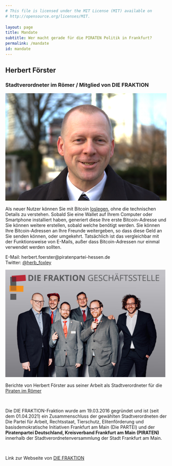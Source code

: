 ```yaml
---
# This file is licensed under the MIT License (MIT) available on
# http://opensource.org/licenses/MIT.

layout: page
title: Mandate
subtitle: Wer macht gerade für die PIRATEN Politik in Frankfurt?
permalink: /mandate
id: mandate
---
```

<div class="container">
  <div class="two-column-layout">
    <h2 class="section-title" id="basics">Herbert Förster</h2>
    <h3>Stadtverordneter im Römer / Mitglied von DIE FRAKTION</h3>
    <div class="row two-column-row">
      <div>
        <img class="column-img" src="/img/Herbert_Foerster.png?{{site.time | date: '%s'}}" alt="Herbert Förster">
      </div>
      <div class="column-text">
        <p>Als neuer Nutzer können Sie mit Bitcoin <a href=\"#getting-started#\">loslegen</a>, ohne die technischen Details zu verstehen. Sobald Sie eine Wallet auf Ihrem Computer oder Smartphone installiert haben, generiert diese Ihre erste Bitcoin-Adresse und Sie können weitere erstellen, sobald welche benötigt werden. Sie können Ihre Bitcoin-Adressen an Ihre Freunde weitergeben, so dass diese Geld an Sie senden können, oder umgekehrt. Tatsächlich ist das vergleichbar mit der Funktionsweise von E-Mails, außer dass Bitcoin-Adressen nur einmal verwendet werden sollten.</p>
        <p>E-Mail: herbert.foerster@piratenpartei-hessen.de<br />Twitter: <a href="https://twitter.com/Herb_Foxley">@herb_foxley</a></p>
      </div>
    </div>
    <div class="row two-column-row">
      <div>
        <img class="column-img" src="/img/DIE_FRAKTION.jpeg?{{site.time | date: '%s'}}" alt="DIE FRAKTION" width="500">
      </div>
      <div class="column-text">
        <p>Berichte von Herbert Förster aus seiner Arbeit als Stadtverordneter für die <a href="http://www.piraten-im-roemer.de/">Piraten im Römer</a></p>
        <br>
        <p>Die DIE FRAKTION-Fraktion wurde am 19.03.2016 gegründet und ist (seit dem 01.04.2021) ein Zusammenschluss der gewählten Stadtverordneten der Die Partei für Arbeit, Rechtsstaat, Tierschutz, Elitenförderung und basisdemokratische Initiativen Frankfurt am Main (Die PARTEI) und der <strong>Piratenpartei Deutschland, Kreisverband Frankfurt am Main (PIRATEN) </strong>innerhalb der Stadtverordnetenversammlung der Stadt Frankfurt am Main.</p>
        <br>
        <p>Link zur Webseite von <a href="https://www.die-fraktion.net/">DIE FRAKTION</a></p>
        <br> 
      </div>
    </div>
    

  <!--     <div class="row two-column-row">
      <div>
        <img class="column-img" src="/img/icons/blockchain.svg?{{site.time | date: '%s'}}" alt="icon">
      </div>
      <div class="column-text">
        <h2 class="section-title" id="balances">Kontostände<span class=\"titlelight\"> - Blockchain</span></h2>
        <p>Die Blockchain ist ein <b>gemeinsam genutztes öffentliches Buchungssystem</b>, auf dem das gesamte Bitcoin-Netzwerk basiert. Alle bestätigten Transaktionen werden in der Blockchain gespeichert. Auf diese Art können Bitcoin-Wallets den Kontostand berechnen und neue Transaktionen können nur ausgeführt werden, wenn die Bitcoins dem Sender tatsächlich gehören. Die Integrität und die chronologische Reihenfolge der Blockchain werden durch <a href=\"#vocabulary##[vocabulary.cryptography]\">Kryptographie</a> sichergestellt.</p>
      </div>
    </div>

    <div class="row two-column-row">
      <div>
        <img class="column-img" src="/img/icons/paper.svg?{{site.time | date: '%s'}}" alt="icon">
      </div>
      <div class="column-text">
        <h2 class="section-title" id="readmore">Hinunter in den Kaninchenbau</h2>
        <p>Dies ist nur eine kurze Zusammenfassung von Bitcoin. Wenn Sie ins Detail gehen möchten, können Sie das <a href=\"#bitcoin-paper#\">Original-Paper</a> lesen, das das Design von Bitcoin beschreibt, die <a href=\"https://developer.bitcoin.org/\">Entwicklerdokumentation</a> lesen, oder das <a href=\"https://en.bitcoin.it/wiki/Main_Page\">Bitcoin-Wiki</a> erkunden.</p>
      </div>
    </div> -->

  </div>

  <!-- <div class="link-bar">
    <h3 class="link-bar-title" id="readmore_2">Hinunter in den Kaninchenbau</h3>
    <p class="link-bar-description"></p>
    <div class="row link-bar-row">
      <div class="link-bar-item">
        <a href="" class="link-bar-link"></a>
        <p class="link-bar-text"></p>
      </div>
      <div class="link-bar-item">
        <a href="" class="link-bar-link"></a>
      </div>
      <div class="link-bar-item">
        <a href="" class="link-bar-link"></a>
      </div>
    </div>
  </div> -->
</div>




